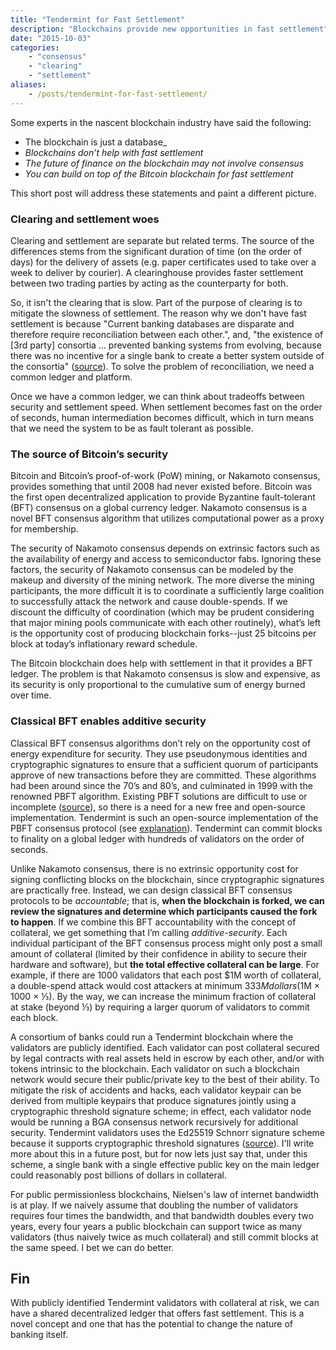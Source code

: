 ```yaml
---
title: "Tendermint for Fast Settlement"
description: "Blockchains provide new opportunities in fast settlement"
date: "2015-10-03"
categories: 
    - "consensus"
    - "clearing"
    - "settlement"
aliases:
    - /posts/tendermint-for-fast-settlement/
---
```


Some experts in the nascent blockchain industry have said the following:

* The blockchain is just a database_
* _Blockchains don’t help with fast settlement_
* _The future of finance on the blockchain may not involve consensus_
* _You can build on top of the Bitcoin blockchain for fast settlement_

This short post will address these statements and paint a different picture.


### Clearing and settlement woes

Clearing and settlement are separate but related terms.  The source of the differences stems from the significant duration of time (on the order of days) for the delivery of assets (e.g. paper certificates used to take over a week to deliver by courier).  A clearinghouse provides faster settlement between two trading parties by acting as the counterparty for both.

So, it isn't the clearing that is slow. Part of the purpose of clearing is to mitigate the slowness of settlement.  The reason why we don't have fast settlement is because "Current banking databases are disparate and therefore require reconciliation between each other.", and, "the existence of \[3rd party\] consortia ... prevented banking systems from evolving, because there was no incentive for a single bank to create a better system outside of the consortia"  ([source](https://medium.com/design-matters-4/blockchains-and-banks-cef72f0fcf29)).  To solve the problem of reconciliation, we need a common ledger and platform.

Once we have a common ledger, we can think about tradeoffs between security and settlement speed.  When settlement becomes fast on the order of seconds, human intermediation becomes difficult, which in turn means that we need the system to be as fault tolerant as possible.


### The source of Bitcoin’s security

Bitcoin and Bitcoin’s proof-of-work (PoW) mining, or Nakamoto consensus, provides something that until 2008 had never existed before.  Bitcoin was the first open decentralized application to provide Byzantine fault-tolerant (BFT) consensus on a global currency ledger.  Nakamoto consensus is a novel BFT consensus algorithm that utilizes computational power as a proxy for membership.

The security of Nakamoto consensus depends on extrinsic factors such as the availability of energy and access to semiconductor fabs.  Ignoring these factors, the security of Nakamoto consensus can be modeled by the makeup and diversity of the mining network.  The more diverse the mining participants, the more difficult it is to coordinate a sufficiently large coalition to successfully attack the network and cause double-spends. If we discount the difficulty of coordination (which may be prudent considering that major mining pools communicate with each other routinely), what’s left is the opportunity cost of producing blockchain forks--just 25 bitcoins per block at today’s inflationary reward schedule.

The Bitcoin blockchain does help with settlement in that it provides a BFT ledger.  The problem is that Nakamoto consensus is slow and expensive, as its security is only proportional to the cumulative sum of energy burned over time.


### Classical BFT enables additive security

Classical BFT consensus algorithms don’t rely on the opportunity cost of energy expenditure for security.  They use pseudonymous identities and cryptographic signatures to ensure that a sufficient quorum of participants approve of new transactions before they are committed.  These algorithms had been around since the 70’s and 80’s, and culminated in 1999 with the renowned PBFT algorithm.  Existing PBFT solutions are difficult to use or incomplete ([source](http://arxiv.org/abs/1110.4854)), so there is a need for a new free and open-source implementation.  Tendermint is such an open-source implementation of the PBFT consensus protocol (see [explanation](http://tendermint.com/posts/tendermint-vs-pbft/)).  Tendermint can commit blocks to finality on a global ledger with hundreds of validators on the order of seconds.

Unlike Nakamoto consensus, there is no extrinsic opportunity cost for signing conflicting blocks on the blockchain, since cryptographic signatures are practically free. Instead, we can design classical BFT consensus protocols to be _accountable_; that is, **when the blockchain is forked, we can review the signatures and determine which participants caused the fork to happen**.  If we combine this BFT accountability with the concept of collateral, we get something that I’m calling _additive-security_.  Each individual participant of the BFT consensus process might only post a small amount of collateral (limited by their confidence in ability to secure their hardware and software), but **the total effective collateral can be large**.  For example, if there are 1000 validators that each post $1M worth of collateral, a double-spend attack would cost attackers at minimum $333M dollars ($1M × 1000 × ⅓).  By the way, we can increase the minimum fraction of collateral at stake (beyond ⅓) by requiring a larger quorum of validators to commit each block.

A consortium of banks could run a Tendermint blockchain where the validators are publicly identified.  Each validator can post collateral secured by legal contracts with real assets held in escrow by each other, and/or with tokens intrinsic to the blockchain.  Each validator on such a blockchain network would secure their public/private key to the best of their ability.  To mitigate the risk of accidents and hacks, each validator keypair can be derived from multiple keypairs that produce signatures jointly using a cryptographic threshold signature scheme;  in effect, each validator node would be running a BGA consensus network recursively for additional security.  Tendermint validators uses the Ed25519 Schnorr signature scheme because it supports cryptographic threshold signatures ([source](http://cacr.uwaterloo.ca/techreports/2001/corr2001-13.ps)).  I'll write more about this in a future post, but for now lets just say that, under this scheme, a single bank with a single effective public key on the main ledger could reasonably post billions of dollars in collateral.

For public permissionless blockchains, Nielsen's law of internet bandwidth is at play.  If we naively assume that doubling the number of validators requires four times the bandwidth, and that bandwidth doubles every two years, every four years a public blockchain can support twice as many validators (thus naively twice as much collateral) and still commit blocks at the same speed.  I bet we can do better.


## Fin

With publicly identified Tendermint validators with collateral at risk, we can have a shared decentralized ledger that offers fast settlement.  This is a novel concept and one that has the potential to change the nature of banking itself.
